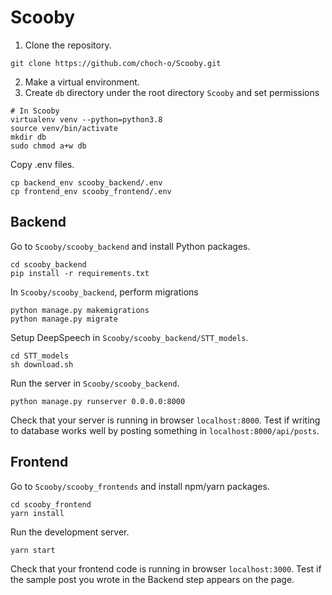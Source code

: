 # Scooby

1. Clone the repository.
```
git clone https://github.com/choch-o/Scooby.git
```
2. Make a virtual environment.
3. Create `db` directory under the root directory `Scooby` and set permissions
```
# In Scooby
virtualenv venv --python=python3.8
source venv/bin/activate
mkdir db
sudo chmod a+w db
```

Copy .env files.
```
cp backend_env scooby_backend/.env
cp frontend_env scooby_frontend/.env
```
## Backend
Go to `Scooby/scooby_backend` and install Python packages.
```
cd scooby_backend
pip install -r requirements.txt
```

In `Scooby/scooby_backend`, perform migrations
```
python manage.py makemigrations
python manage.py migrate
```

Setup DeepSpeech in `Scooby/scooby_backend/STT_models`.
```
cd STT_models
sh download.sh
```

Run the server in `Scooby/scooby_backend`.
```
python manage.py runserver 0.0.0.0:8000
```
Check that your server is running in browser `localhost:8000`.
Test if writing to database works well by posting something in `localhost:8000/api/posts`.

## Frontend
Go to `Scooby/scooby_frontends` and install npm/yarn packages.
```
cd scooby_frontend
yarn install
```
Run the development server.
```
yarn start
```

Check that your frontend code is running in browser `localhost:3000`.
Test if the sample post you wrote in the Backend step appears on the page.
